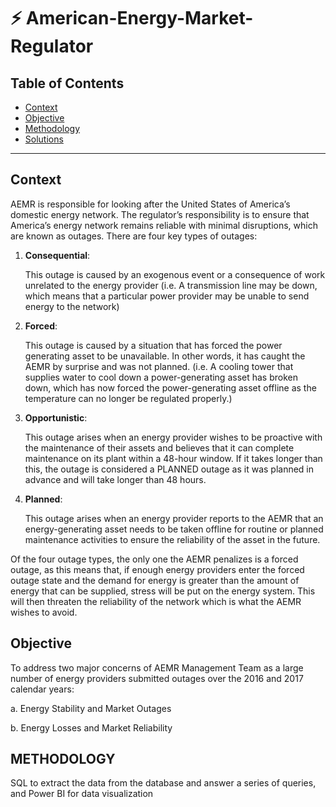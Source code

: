 # ⚡ American-Energy-Market-Regulator

## Table of Contents
- [Context](#Context)
- [Objective](#Objective)
- [Methodology](#Methodology)
- [Solutions](https://github.com/Chicong00/AEMR-Solutions)
***

## Context 
AEMR is responsible for looking after the United States of America’s domestic energy network. The regulator’s responsibility is to ensure that America’s energy network remains reliable with minimal disruptions, which are known as outages. There are four key types of outages: 

1. **Consequential**: 
  
   This outage is caused by an exogenous event or a consequence of work unrelated to the energy provider (i.e. A transmission line may be down, which means that a particular power provider may be unable to send energy to the network)

2. **Forced**:

    This outage is caused by a situation that has forced the power generating asset to be unavailable. In other words, it has caught the AEMR by surprise and was not planned. (i.e. A cooling tower that supplies water to cool down a power-generating asset has broken down, which has now forced the power-generating asset offline as the temperature can no longer be regulated properly.)

3. **Opportunistic**:

    This outage arises when an energy provider wishes to be proactive with the maintenance of their assets and believes that it can complete maintenance on its plant within a 48-hour window. If it takes longer than this, the outage is considered a PLANNED outage as it was planned in advance and will take longer than 48 hours.

4. **Planned**:

    This outage arises when an energy provider reports to the AEMR that
an energy-generating asset needs to be taken offline for routine or planned
maintenance activities to ensure the reliability of the asset in the future.


Of the four outage types, the only one the AEMR penalizes is a forced outage, as this means that, if enough energy providers enter the forced outage state and the demand for energy is greater than the amount of energy that can be supplied, stress will be put on the energy system. This will then threaten the reliability of the network which is what the AEMR wishes to avoid. 

## Objective 

To address two major concerns of AEMR Management Team as a large number of energy providers submitted outages over the 2016 and 2017 calendar years:

a. Energy Stability and Market Outages 

b. Energy Losses and Market Reliability 

## METHODOLOGY

SQL to extract the data from the database and answer a series of queries, and Power BI for data visualization
